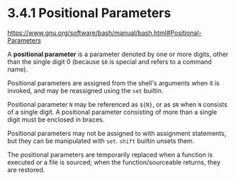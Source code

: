 # 3.4.1 Positional Parameters

https://www.gnu.org/software/bash/manual/bash.html#Positional-Parameters

A **positional parameter** is a parameter denoted by one or more digits, other than the single digit 0 (because `$0` is special and refers to a command name).

Positional parameters are assigned from the shell's arguments when it is invoked, and may be reassigned using the `set` builtin.

Positional parameter `N` may be referenced as `${N}`, or as `$N` when `N` consists of a single digit. A positional parameter consisting of more than a single digit must be enclosed in braces.

Positional parameters may not be assigned to with assignment statements, but they can be manipulated with `set`. `shift` builtin unsets them.

The positional parameters are temporarily replaced when a function is executed or a file is sourced; when the function/sourceable returns, they are restored.
